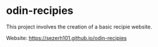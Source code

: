 # odin-recipies
This project involves the creation of a basic recipie website.

Website: https://sezerh101.github.io/odin-recipies